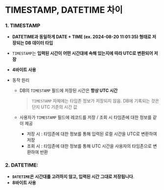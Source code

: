 # TIMESTAMP, DATETIME 차이

### 1. TIMESTAMP

- **DATETIME과 동일하게 DATE + TIME (ex. 2024-08-20 11:01:35) 형태로 저장되는 DB 데이터 타입**
- `TIMESTAMP`는 **입력된 시간이 어떤 시간대에 속해 있는지에 따라 UTC로 변환되어 저장**
- **4바이트 사용**

- 동작 원리

  - DB의 `TIMESTAMP` 필드에 저장된 시간은 **항상 UTC 시간**

    > `TIMESTAMP` 자체에는 타임존 정보가 저장되지 않음. DB에 기록되는 것은 단지 UTC 기준의 시간 값

  - 사용자가 `TIMESTAMP` 필드에 레코드를 저장 / 조회 시 타임존에 대한 정보를 같이 제공
    - 저장 시 : 타임존에 대한 정보를 통해 입력된 로컬 시간을 UTC로 변환하여 저장
    - 조회 시 : 타임존에 대한 정보를 통해 UTC 시간을 사용자의 타임존으로 변환하여 반환

### 2. **DATETIME**:

-  **`DATETIME`은 시간대를 고려하지 않고, 입력된 시간 그대로 저장됩니다**. 
- **8바이트 사용**